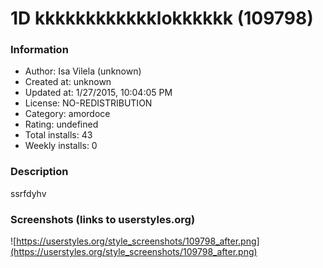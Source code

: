 # 1D kkkkkkkkkkkklokkkkkk (109798)

### Information
- Author: Isa Vilela (unknown)
- Created at: unknown
- Updated at: 1/27/2015, 10:04:05 PM
- License: NO-REDISTRIBUTION
- Category: amordoce
- Rating: undefined
- Total installs: 43
- Weekly installs: 0


### Description
ssrfdyhv


### Screenshots (links to userstyles.org)
![https://userstyles.org/style_screenshots/109798_after.png](https://userstyles.org/style_screenshots/109798_after.png)


